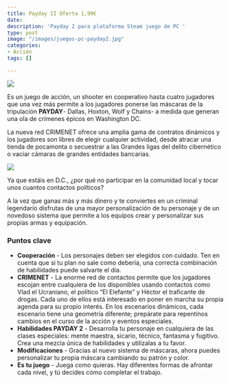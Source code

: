 ```yaml
---
title: Payday II Oferta 1,99€
date: 
description: 'Payday 2 para plataforma Steam juego de PC '
type: post
image: "/images/juegos-pc-payday2.jpg"
categories:
- Acción
tags: []

---
```

![](/images/pedir-boton-1.png)

Es un juego de acción, un shooter en cooperativo hasta cuatro jugadores que una vez más permite a los jugadores ponerse las máscaras de la tripulación **PAYDAY**- Dallas, Hoxton, Wolf y Chains- a medida que generan una ola de crímenes épicos en Washington DC.  
  
La nueva red CRIMENET ofrece una amplia gama de contratos dinámicos y los jugadores son libres de elegir cualquier actividad, desde atracar una tienda de pocamonta o secuestrar a las Grandes ligas del delito cibernético o vaciar cámaras de grandes entidades bancarias.

![](/images/juegos-pc-payday21.jpg)  
  
Ya que estáis en D.C., ¿por qué no participar en la comunidad local y tocar unos cuantos contactos políticos?  
  
A la vez que ganas más y más dinero y te conviertes en un criminal legendario disfrutas de una mayor personalización de tu personaje y de un novedoso sistema que permite a los equipos crear y personalizar sus propias armas y equipación.

### Puntos clave

* **Cooperación** - Los personajes deben ser elegidos con cuidado. Ten en cuenta que si tu plan no sale como debería, una correcta combinación de habilidades puede salvarte el día.
* **CRIMENET** - La enorme red de contactos permite que los jugadores escojan entre cualquiera de los disponibles usando contactos como Vlad el Ucraniano, el político “El Elefante” y Héctor el traficante de drogas. Cada uno de ellos está interesado en poner en marcha su propia agenda para su propio interés. En los escenarios dinámicos, cada escenario tiene una geometría diferente; prepárate para repentinos cambios en el curso de la acción y eventos especiales.
* **Habilidades PAYDAY 2** - Desarrolla tu personaje en cualquiera de las clases especiales: mente maestra, sicario, técnico, fantasma y fugitivo. Crea una mezcla única de habilidades y utilízalas a tu favor.
* **Modificaciones** - Gracias al nuevo sistema de máscaras, ahora puedes personalizar tu propia máscara cambiando su patrón y color.
* **Es tu juego** - Juega como quieras. Hay diferentes formas de afrontar cada nivel, y tú decides cómo completar el trabajo.